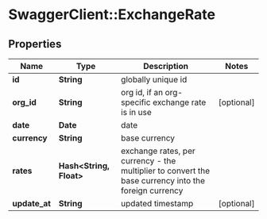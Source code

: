 # SwaggerClient::ExchangeRate

## Properties
Name | Type | Description | Notes
------------ | ------------- | ------------- | -------------
**id** | **String** | globally unique id | 
**org_id** | **String** | org id, if an org-specific exchange rate is in use | [optional] 
**date** | **Date** | date | 
**currency** | **String** | base currency | 
**rates** | **Hash&lt;String, Float&gt;** | exchange rates, per currency - the multiplier to convert the base currency into the foreign currency | 
**update_at** | **String** | updated timestamp | [optional] 


